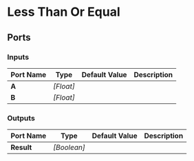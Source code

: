 # Less Than Or Equal

## Ports

### Inputs

Port Name|Type|Default Value|Description
---|---|---|---
**A**|_[Float]_||
**B**|_[Float]_||
### Outputs

Port Name|Type|Default Value|Description
---|---|---|---
**Result**|_[Boolean]_||

